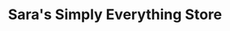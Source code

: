 ---
title: "Sara's Simply Everything Store"
url: /zanesville/saras-simply-everything-store/
shop: Gebrauchtwaren
---